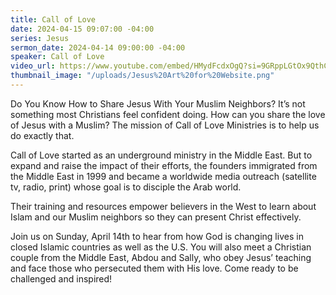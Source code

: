 ```yaml
---
title: Call of Love
date: 2024-04-15 09:07:00 -04:00
series: Jesus
sermon_date: 2024-04-14 09:00:00 -04:00
speaker: Call of Love
video_url: https://www.youtube.com/embed/HMydFcdxOgQ?si=9GRppLGtOx9QthCU
thumbnail_image: "/uploads/Jesus%20Art%20for%20Website.png"
---
```


Do You Know How to Share Jesus With Your Muslim Neighbors? 
It’s not something most Christians feel confident doing.  How can you share the love of Jesus with a Muslim? The mission of Call of Love Ministries is to help us do exactly that.  



Call of Love started as an underground ministry in the Middle East. But to expand and raise the impact of their efforts, the founders immigrated from the Middle East in 1999 and became a worldwide media outreach (satellite tv, radio, print) whose goal is to disciple the Arab world. 



Their training and resources empower believers in the West to learn about Islam and our Muslim neighbors so they can present Christ effectively. 



Join us on Sunday, April 14th to hear from how God is changing lives in closed Islamic countries as well as the U.S. You will also meet a Christian couple from the Middle East, Abdou and Sally, who obey Jesus’ teaching and face those who persecuted them with His love. Come ready to be challenged and inspired! 